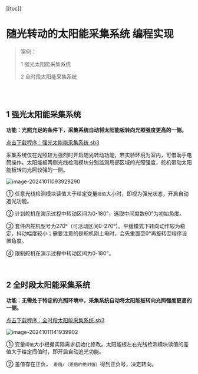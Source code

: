 [[toc]]

# 随光转动的太阳能采集系统 编程实现 

> 案例：
>
> 1  强光太阳能采集系统
>
> 2  全时段太阳能采集系统

<br>

<br>

## 1 强光太阳能采集系统

**功能：光照充足的条件下，采集系统自动将太阳能板转向光照强度更高的一侧。**

<a href="/tutorial/cfdsx/sb3/07/强光太阳能采集系统.sb3">点击下载程序：强光太能能采集系统.sb3</a>

采集系统仅在光照较为强烈时开启随光转动功能，若实验环境为室内，可借助手电筒操作。太阳能板两侧光线检测模块分别监测局部区域的光照强度，舵机带动太阳能板转向光照较强的一侧。

![image-20241011093929290](/随光转动的太阳能采集系统编程实现.assets/image-20241011093929290.png)

①  任意光线检测模块读值大于给定变量`阈值`大小时，即视为强光状态，开启自动追光功能。

②  计划舵机在演示过程中转动区间为0-180°，选取中间度数90°为初始角度。

③  套件内舵机型号为270°（可活动区间0-270°）。平缓模式下转向动作较为稳定，抖动幅度较小；需要注意的是舵机刚上电时，会先重置至0°再旋转至程序设置角度。

④  限制舵机在演示过程中转动区间为0-180°。

<br>

## 2 全时段太阳能采集系统

**功能：无需处于特定的光照环境中，采集系统自动将太阳能板转向光照强度更高的一侧。**

<a href="/tutorial/cfdsx/sb3/07/全时段太阳能采集系统.sb3">点击下载程序：全时段太阳能采集系统.sb3</a>

![image-20241011141939902](/随光转动的太阳能采集系统编程实现.assets/微信截图_20241107172031.png)

①  变量`阈值`大小根据实际需求初始化修改。太阳能板左右光线检测模块读值的差值大于给定阈值时，即开启自动追光功能。

②  差值存在正负，` 差值/（差值的绝对值）`得到正负号，决定转向。